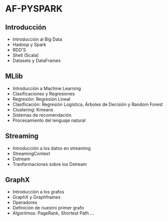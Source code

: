 # AF-PYSPARK

## Introducción

- Introducción al Big Data 
- Hadoop y Spark
- RDD’S
- Shell (Scala)
- Datasets y DataFrames

## MLlib

- Introducción a Machine Learning
- Clasificaciones y Regresiones
- Regresión: Regresión Lineal
- Clasificación: Regresión Logística, Árboles de Decisión y Random Forest
- Clustering: Kmeans
- Sistemas de recomendación
- Procesamiento del lenguaje natural

## Streaming

- Introducción a los datos en streaming
- StreamingContext
- Dstream
- Tranformaciones sobre los Dstream

## GraphX

- Introducción a los grafos
- GraphX y Graphframes
- Operadores
- Definición de nuestro primer grafo
- Algoritmos: PageRank, Shortest Path ...
